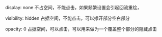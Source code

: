 display: none 不占空间，不能点击，如果频繁设置会引起回流重绘，

visibility: hidden 占据空间，不能点击，可以撑开部分空白部分

opacity: 0 占据空间，可以点击，可以用来做为一个覆盖整个部分的隐藏点击
